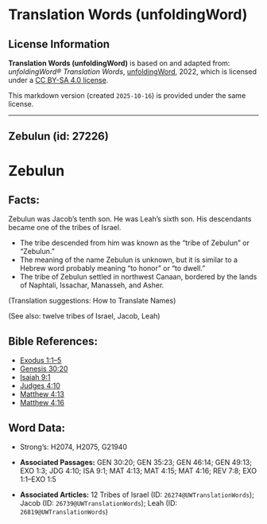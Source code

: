 # Translation Words (unfoldingWord)

## License Information

**Translation Words (unfoldingWord)** is based on and adapted from: _unfoldingWord® Translation Words_, [unfoldingWord](https://unfoldingword.org/utw), 2022, which is licensed under a [CC BY-SA 4.0 license](https://creativecommons.org/licenses/by-sa/4.0/legalcode.en).

This markdown version (created `2025-10-16`) is provided under the same license.



--------------------------------

## Zebulun (id: 27226)

Zebulun
=======

Facts:
------

Zebulun was Jacob’s tenth son. He was Leah’s sixth son. His descendants became one of the tribes of Israel.

* The tribe descended from him was known as the “tribe of Zebulun” or “Zebulun.”
* The meaning of the name Zebulun is unknown, but it is similar to a Hebrew word probably meaning “to honor” or “to dwell.”
* The tribe of Zebulun settled in northwest Canaan, bordered by the lands of Naphtali, Issachar, Manasseh, and Asher.

(Translation suggestions: How to Translate Names)

(See also: twelve tribes of Israel, Jacob, Leah)

Bible References:
-----------------

* [Exodus 1:1–5](https://ref.ly/Exod1:1-Exod1:5)
* [Genesis 30:20](https://ref.ly/Gen30:20)
* [Isaiah 9:1](https://ref.ly/Isa9:1)
* [Judges 4:10](https://ref.ly/Judg4:10)
* [Matthew 4:13](https://ref.ly/Matt4:13)
* [Matthew 4:16](https://ref.ly/Matt4:16)

Word Data:
----------

* Strong’s: H2074, H2075, G21940

* **Associated Passages:** GEN 30:20; GEN 35:23; GEN 46:14; GEN 49:13; EXO 1:3; JDG 4:10; ISA 9:1; MAT 4:13; MAT 4:15; MAT 4:16; REV 7:8; EXO 1:1–EXO 1:5
* **Associated Articles:** 12 Tribes of Israel (ID: `26274@UWTranslationWords`); Jacob (ID: `26739@UWTranslationWords`); Leah (ID: `26819@UWTranslationWords`)

